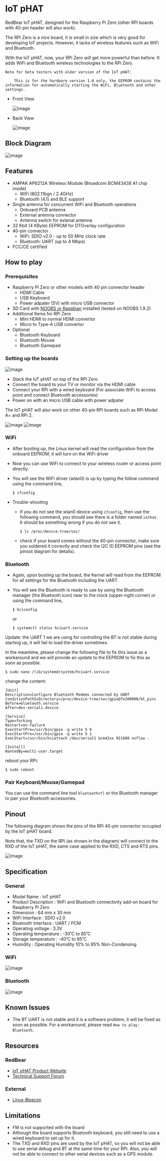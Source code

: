 # IoT pHAT

RedBear IoT pHAT, designed for the Raspberry Pi Zero (other RPi boards with 40-pin header will also work).

The RPi Zero is a nice board, it is small in size which is very good for developing IoT projects. However, it lacks of wireless features such as WiFi and Bluetooth.

With the IoT pHAT, now, your RPi Zero will get more powerful than before. It adds WiFi and Bluetooth wireless technologies to the RPi Zero.

	Note for beta testers with older version of the IoT pHAT:

		This is for the hardware version 1.0 only, the EEPROM contains the information for automatically starting the WiFi, Bluetooth and other settings.
	
* Front View

	![image](docs/images/IoT_pHAT_front.png)

* Back View

	![image](docs/images/IoT_pHAT_back.png)


## Block Diagram
	
![image](docs/images/IoT_pHAT_blocks.png)


## Features

* AMPAK AP6212A Wireless Module (Broadcom BCM43438 A1 chip inside)
	- WiFi (802.11bgn / 2.4GHz)
	- Bluetooth (4.1) and BLE support
* Single antenna for concurrent WiFi and Bluetooth operations
	- Onboard PCB antenna
	- External antenna connector
 	- Antenna switch for extenal antenna
* 32 Kbit (4 KByte) EEPROM for DTOverlay configuration
* 40-pin connector
	- WiFi: SDIO v2.0 - up to 50 MHz clock rate
	- Bluetooth: UART (up to 4 Mbps)
* FCC/CE certified


## How to play

### Prerequisites

* Raspberry Pi Zero or other models with 40 pin connector header
	- HDMI Cable
	- USB Keyboard
	- Power adpater (5V) with micro USB connector
* SD Card with [NOOBS or Raspbian](https://www.raspberrypi.org/downloads/) installed (tested on NOOBS 1.9.2)
* Additional Items for RPi Zero
	- Mini HDMI to normal HDMI convertor
	- Micro to Type-A USB convertor
* Optional
	- Bluetooth Keyboard
	- Bluetooth Mouse
	- Bluetooth Gamepad
		
### Setting up the boards

![image](docs/images/PiZero_IoT.png)

* Stack the IoT pHAT on top of the RPi Zero
* Connect the board to your TV or monitor via the HDMI cable
* Connect your RPi with a wired keyboard (For associate WiFi to access point and connect Bluetooth accessories)
* Power on with an micro USB cable with power adpater

The IoT pHAT will also work on other 40-pin RPi boards such as RPi Model A+ and RPi 2.

![image](docs/images/Model_A_Plus.png)
![image](docs/images/Pi2.png)

### WiFi

* After booting up, the Linux kernel will read the configuration from the onboard EEPROM, it will turn on the WiFi driver
* Now you can use WiFi to connect to your wireless router or access point directly.
* You will see the WiFi driver (wlan0) is up by typing the follow command using the command line,

	`$ ifconfig`

* Trouble-shooting
	- if you do not see the wlan0 device using `ifconfig`, then use the following command, you should see there is a folder named `iothat`. It should be something wrong if you do not see it.
	
		```
		$ ls /proc/device-tree/soc/
		```
		
	- check if your board comes without the 40-pin connector, make sure you soldered it correctly and check the I2C ID EEPROM pins (see the pinout diagram for details). 
	
### Bluetooth

* Again, upon booting up the board, the Kernel will read from the EEPROM for all settings for the Bluetooth including the UART.
* You will see the Bluetooth is ready to use by using the Bluetooth manager (the Bluetooth icon) near to the clock (upper-right corner) or using the command line,

	`$ hciconfig`

	or
	
	`$ systemctl status hciuart.service`

Update: the UART 1 we are using for controlling the BT is not stable during starting up, it will fail to load the driver sometimes.

In the meantime, please change the following file to fix this issue as a workaround and we will provide an update to the EEPROM to fix this as soon as possible.

	$ sudo nano /lib/systemd/system/hciuart.service

change the content:

	[Unit]
	Description=Configure Bluetooth Modems connected by UART
	ConditionPathIsDirectory=/proc/device-tree/soc/gpio@7e200000/bt_pins
	Before=bluetooth.service
	After=dev-serial1.device
	
	[Service]
	Type=forking
	Restart=on-failure
	ExecStartPre=/usr/bin/gpio -g write 5 0
	ExecStartPre=/usr/bin/gpio -g write 5 1
	ExecStart=/usr/bin/hciattach /dev/serial1 bcm43xx 921600 noflow -
	
	[Install]
	WantedBy=multi-user.target

reboot your RPi:

	$ sudo reboot
	
### Pair Keyboard/Mouse/Gamepad

You can use the command line tool `bluetoothctl` or the Bluetooth manager to pair your Bluetooth accessories.


## Pinout

The following diagram shows the pins of the RPi 40-pin connector occupied by the IoT pHAT board.

Note that, the TXD on the RPi (as shown in the diagram) will connect to the RXD of the IoT pHAT, the same case applied to the RXD, CTS and RTS pins. 

![image](docs/images/IoT_pHAT_40-pin.png)


## Specification

### General

* Model Name				: IoT pHAT
* Product Description		: WiFi and Bluetooth connectivity add-on board for Raspberry Pi Zero
* Dimension					: 64 mm x 30 mm
* WiFi Interface			: SDIO v2.0
* Bluetooth Interface		: UART / PCM
* Operating voltage			: 3.3V
* Operating temperature		: -30˚C to 85˚C
* Storage temperature		: -40˚C to 85˚C
* Humidity					: Operating Humidity 10% to 95% Non-Condensing

### WiFi

![image](docs/images/WiFiSpec.png)

### Bluetooth

![image](docs/images/BTSpec.png)


## Known Issues

* The BT UART is not stable and it is a software problem, it will be fixed as soon as possible. For a workaround, please read `How to play: Bluetooth`. 


## Resources

### RedBear

* [IoT pHAT Product Website](http://redbear.cc/iot-phat)
* [Technical Support Forum](http://discuss.redbear.cc/c/iot-phat)

### External

* [Linux iBeacon](https://github.com/dburr/linux-ibeacon/)


## Limitations

* FM is not supported with the board
* Although the board supports Bluetooth keyboard, you still need to use a wired keyboard to set up for it.
* The TXD and RXD pins are used by the IoT pHAT, so you will not be able to use serial debug and BT at the same time for your RPi. Also, you will not be able to connect to other serial devices such as a GPS module.
